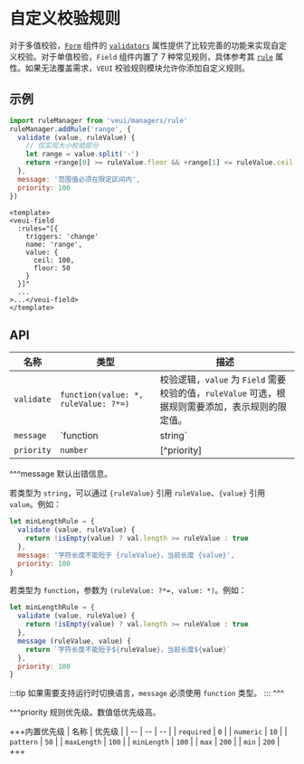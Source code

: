 # 自定义校验规则

对于多值校验，[`Form`](../components/form) 组件的 [`validators`](../components/form#props-validators) 属性提供了比较完善的功能来实现自定义校验。对于单值校验，`Field` 组件内置了 7 种常见规则，具体参考其 [`rule`](../components/field#props-rule) 属性。如果无法覆盖需求，`VEUI` 校验规则模块允许你添加自定义规则。

## 示例

```js
import ruleManager from 'veui/managers/rule'
ruleManager.addRule('range', {
  validate (value, ruleValue) {
    // 仅实现大小校验部分
    let range = value.split('-')
    return +range[0] >= ruleValue.floor && +range[1] <= ruleValue.ceil
  },
  message: '范围值必须在限定区间内',
  priority: 100
})
```

```vue
<template>
<veui-field
  :rules="[{
    triggers: 'change'
    name: 'range',
    value: {
      ceil: 100,
      floor: 50
    }
  }]"
  ...
>...</veui-field>
</template>
```

## API

| 名称 | 类型 | 描述 |
| -- | -- | -- |
| `validate` | `function(value: *, ruleValue: ?*=)` | 校验逻辑，`value` 为 `Field` 需要校验的值，`ruleValue` 可选，根据规则需要添加，表示规则的限定值。 |
| `message` | `function | string` | [^message] |
| `priority` | `number` | [^priority] |

^^^message
默认出错信息。

若类型为 `string`，可以通过 `{ruleValue}` 引用 `ruleValue`、`{value}` 引用 `value`。例如：

```js
let minLengthRule = {
  validate (value, ruleValue) {
    return !isEmpty(value) ? val.length >= ruleValue : true
  },
  message: '字符长度不能短于 {ruleValue}，当前长度 {value}',
  priority: 100
}
```

若类型为 `function`，参数为 `(ruleValue: ?*=, value: *)`。例如：

```js
let minLengthRule = {
  validate (value, ruleValue) {
    return !isEmpty(value) ? val.length >= ruleValue : true
  },
  message (ruleValue, value) {
    return `字符长度不能短于${ruleValue}，当前长度${value}`
  },
  priority: 100
}
```

:::tip
如果需要支持运行时切换语言，`message` 必须使用 `function` 类型。
:::
^^^

^^^priority
规则优先级。数值低优先级高。

+++内置优先级
| 名称 | 优先级 |
| -- | -- | -- |
| `required` | `0` |
| `numeric` | `10` |
| `pattern` | `50` |
| `maxLength` | `100` |
| `minLength` | `100` |
| `max` | `200` |
| `min` | `200` |
+++
